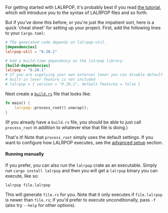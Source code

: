 For getting started with LALRPOP, it's probably best if you read
[the tutorial](tutorial/index.md), which will introduce you
to the syntax of LALRPOP files and so forth.

But if you've done this before, or you're just the impatient sort,
here is a quick 'cheat sheet' for setting up your project.  First, add
the following lines to your `Cargo.toml`:

```toml
# The generated code depends on lalrpop-util.
[dependencies]
lalrpop-util = "0.20.1"

# Add a build-time dependency on the lalrpop library:
[build-dependencies]
lalrpop = "0.20.1"
# If you are supplying your own external lexer you can disable default features so that the
# built-in lexer feature is not included
# lalrpop = { version = "0.20.1", default-features = false }
```

Next create a [`build.rs`](https://doc.rust-lang.org/cargo/reference/build-scripts.html) file
that looks like:

```rust
fn main() {
    lalrpop::process_root().unwrap();
}
```

(If you already have a `build.rs` file, you should be able to just
call `process_root` in addition to whatever else that file is doing.)

That's it! Note that `process_root` simply uses the default settings.
If you want to configure how LALRPOP executes, see the
[advanced setup](advanced_setup.md) section.

#### Running manually

If you prefer, you can also run the `lalrpop` crate as an
executable. Simply run `cargo install lalrpop` and then you will get a
`lalrpop` binary you can execute, like so:

```
lalrpop file.lalrpop
```

This will generate `file.rs` for you. Note that it only executes if
`file.lalrpop` is newer than `file.rs`; if you'd prefer to execute
unconditionally, pass `-f` (also try `--help` for other options).
